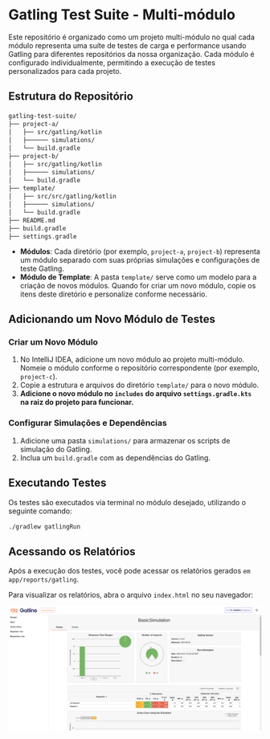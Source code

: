 # Gatling Test Suite - Multi-módulo

Este repositório é organizado como um projeto multi-módulo no qual cada módulo representa uma suíte de testes de carga e performance usando Gatling para diferentes repositórios da nossa organização. Cada módulo é configurado individualmente, permitindo a execução de testes personalizados para cada projeto.

## Estrutura do Repositório

```
gatling-test-suite/
├── project-a/
│   ├── src/gatling/kotlin
│   ├────── simulations/
│   └── build.gradle
├── project-b/
│   ├── src/gatling/kotlin
│   ├────── simulations/
│   └── build.gradle
├── template/
│   ├── src/src/gatling/kotlin
│   ├────── simulations/
│   └── build.gradle
├── README.md
├── build.gradle
├── settings.gradle

```

- **Módulos**: Cada diretório (por exemplo, `project-a`, `project-b`) representa um módulo separado com suas próprias simulações e configurações de teste Gatling.
- **Módulo de Template**: A pasta `template/` serve como um modelo para a criação de novos módulos. Quando for criar um novo módulo, copie os itens deste diretório e personalize conforme necessário.

## Adicionando um Novo Módulo de Testes

### Criar um Novo Módulo

1. No IntelliJ IDEA, adicione um novo módulo ao projeto multi-módulo. Nomeie o módulo conforme o repositório correspondente (por exemplo, `project-c`).
2. Copie a estrutura e arquivos do diretório `template/` para o novo módulo.
3. **Adicione o novo módulo no `includes` do arquivo `settings.gradle.kts` na raiz do projeto para funcionar.**

### Configurar Simulações e Dependências

1. Adicione uma pasta `simulations/` para armazenar os scripts de simulação do Gatling.
2. Inclua um `build.gradle` com as dependências do Gatling.

## Executando Testes

Os testes são executados via terminal no módulo desejado, utilizando o seguinte comando:

```bash
./gradlew gatlingRun

```
## Acessando os Relatórios

Após a execução dos testes, você pode acessar os relatórios gerados `em app/reports/gatling`. 

Para visualizar os relatórios, abra o arquivo `index.html` no seu navegador:

![relatory-example.png](relatory-example.png)
